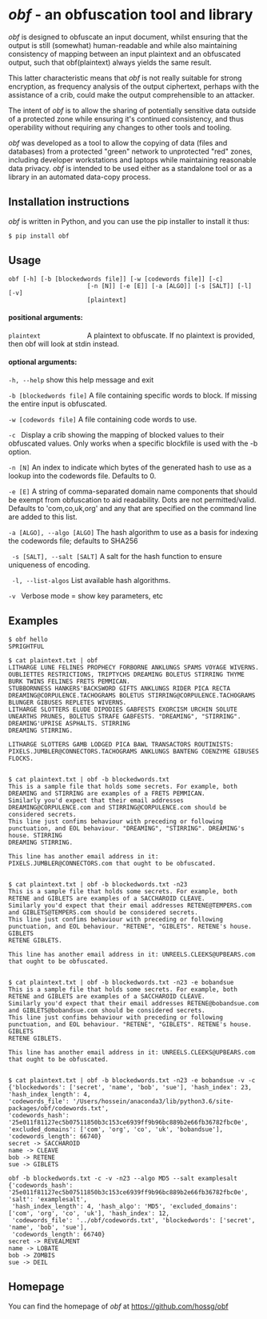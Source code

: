 # *obf* - an obfuscation tool and library

*obf* is designed to obfuscate an input document, whilst ensuring that the output is still (somewhat) human-readable and 
while also maintaining consistency of mapping between an input plaintext and an obfuscated output, such that 
obf(plaintext) always yields the same result.

This latter characteristic means that *obf* is not really suitable for strong encryption, as frequency analysis of the 
output ciphertext, perhaps with the assistance of a crib, could make the output comprehensible to an attacker.

The intent of *obf* is to allow the sharing of potentially sensitive data outside of a protected zone while ensuring 
it's continued consistency, and thus operability without requiring any changes to other tools and tooling.

*obf* was developed as a tool to allow the copying of data (files and databases) from a protected "green" network to 
unprotected "red" zones, including developer workstations and laptops while maintaining reasonable data privacy. *obf* 
is intended to be used either as a standalone tool or as a library in an automated data-copy process.  

**Installation instructions**
-----------------------------
*obf* is written in Python, and you can use the pip installer to install it thus:

```
$ pip install obf
```

**Usage**
---------
```
obf [-h] [-b [blockedwords file]] [-w [codewords file]] [-c]
                      [-n [N]] [-e [E]] [-a [ALGO]] [-s [SALT]] [-l] [-v]
                      [plaintext]

```

#### positional arguments:

  ```plaintext             ```A plaintext to obfuscate. If no plaintext is provided,
                        then obf will look at stdin instead.

#### optional arguments:

```-h, --help```            show this help message and exit
  
```-b [blockedwords file]```
                        A file containing specific words to block. If missing
                        the entire input is obfuscated.
                        
```-w [codewords file]```   A file containing code words to use.
  
```-c ```                   Display a crib showing the mapping of blocked values
                        to their obfuscated values. Only works when a specific
                        blockfile is used with the -b option.
                        
```-n [N]```                An index to indicate which bytes of the generated hash
                        to use as a lookup into the codewords file. Defaults
                        to 0.
                        
```-e [E]```                A string of comma-separated domain name components
                        that should be exempt from obfuscation to aid
                        readability. Dots are not permitted/valid. Defaults to
                        'com,co,uk,org' and any that are specified on the
                        command line are added to this list.
                        
```-a [ALGO], --algo [ALGO]```
                        The hash algorithm to use as a basis for indexing the
                        codewords file; defaults to SHA256
                        
``` -s [SALT], --salt [SALT]```
                        A salt for the hash function to ensure uniqueness of
                        encoding.
                        
``` -l, --list-algos```      List available hash algorithms.
 
```-v ```                   Verbose mode = show key parameters, etc




**Examples**
------------

```
$ obf hello
SPRIGHTFUL

```
```
$ cat plaintext.txt | obf
LITHARGE LUNE FELINES PROPHECY FORBORNE ANKLUNGS SPAMS VOYAGE WIVERNS. OUBLIETTES RESTRICTIONS, TRIPTYCHS DREAMING BOLETUS STIRRING THYME BURK TWINS FELINES FRETS PEMMICAN.
STUBBORNNESS HANKERS'BACKSWORD GIFTS ANKLUNGS RIDER PICA RECTA DREAMING@CORPULENCE.TACHOGRAMS BOLETUS STIRRING@CORPULENCE.TACHOGRAMS BLUNGER GIBUSES REPLETES WIVERNS.
LITHARGE SLOTTERS ELUDE DIPODIES GABFESTS EXORCISM URCHIN SOLUTE UNEARTHS PRUNES, BOLETUS STRAFE GABFESTS. "DREAMING", "STIRRING". DREAMING'UPRISE ASPHALTS. STIRRING
DREAMING STIRRING.

LITHARGE SLOTTERS GAMB LODGED PICA BAWL TRANSACTORS ROUTINISTS: PIXELS.JUMBLER@CONNECTORS.TACHOGRAMS ANKLUNGS BANTENG COENZYME GIBUSES FLOCKS.


```
```
$ cat plaintext.txt | obf -b blockedwords.txt 
This is a sample file that holds some secrets. For example, both DREAMING and STIRRING are examples of a FRETS PEMMICAN.
Similarly you'd expect that their email addresses DREAMING@CORPULENCE.com and STIRRING@CORPULENCE.com should be considered secrets.
This line just confims behaviour with preceding or following punctuation, and EOL behaviour. "DREAMING", "STIRRING". DREAMING's house. STIRRING
DREAMING STIRRING.

This line has another email address in it: PIXELS.JUMBLER@CONNECTORS.com that ought to be obfuscated.


```
```
$ cat plaintext.txt | obf -b blockedwords.txt -n23
This is a sample file that holds some secrets. For example, both RETENE and GIBLETS are examples of a SACCHAROID CLEAVE.
Similarly you'd expect that their email addresses RETENE@TEMPERS.com and GIBLETS@TEMPERS.com should be considered secrets.
This line just confims behaviour with preceding or following punctuation, and EOL behaviour. "RETENE", "GIBLETS". RETENE's house. GIBLETS
RETENE GIBLETS.

This line has another email address in it: UNREELS.CLEEKS@UPBEARS.com that ought to be obfuscated.


```
```
$ cat plaintext.txt | obf -b blockedwords.txt -n23 -e bobandsue
This is a sample file that holds some secrets. For example, both RETENE and GIBLETS are examples of a SACCHAROID CLEAVE.
Similarly you'd expect that their email addresses RETENE@bobandsue.com and GIBLETS@bobandsue.com should be considered secrets.
This line just confims behaviour with preceding or following punctuation, and EOL behaviour. "RETENE", "GIBLETS". RETENE's house. GIBLETS
RETENE GIBLETS.

This line has another email address in it: UNREELS.CLEEKS@UPBEARS.com that ought to be obfuscated.


```
```
$ cat plaintext.txt | obf -b blockedwords.txt -n23 -e bobandsue -v -c
{'blockedwords': ['secret', 'name', 'bob', 'sue'], 'hash_index': 23, 'hash_index_length': 4, 
'codewords_file': '/Users/hossein/anaconda3/lib/python3.6/site-packages/obf/codewords.txt', 
'codewords_hash': '25e011f81127ec5b07511850b3c153ce6939ff9b96bc889b2e66fb36782fbc0e', 
'excluded_domains': ['com', 'org', 'co', 'uk', 'bobandsue'], 'codewords_length': 66740}
secret -> SACCHAROID
name -> CLEAVE
bob -> RETENE
sue -> GIBLETS
```

```
obf -b blockedwords.txt -c -v -n23 --algo MD5 --salt examplesalt
{'codewords_hash': '25e011f81127ec5b07511850b3c153ce6939ff9b96bc889b2e66fb36782fbc0e', 'salt': 'examplesalt',
 'hash_index_length': 4, 'hash_algo': 'MD5', 'excluded_domains': ['com', 'org', 'co', 'uk'], 'hash_index': 12, 
 'codewords_file': '../obf/codewords.txt', 'blockedwords': ['secret', 'name', 'bob', 'sue'], 
 'codewords_length': 66740}
secret -> REVEALMENT
name -> LOBATE
bob -> ZOMBIS
sue -> DEIL
```

**Homepage**
------------

You can find the homepage of *obf* at https://github.com/hossg/obf